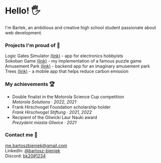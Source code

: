 # Hello! 🖐️

I'm Bartek, an ambitious and creative high school student passionate about web development.

### Projects I'm proud of 🎉

Logic Gates Simulator [(link)](https://github.com/team-nullptr/logic-gates-simulator) - app for electronics hobbyists\
Sokoban Game [(link)](https://github.com/bk20dev/sokoban) - my implementation of a famous puzzle game\
Amusement Park [(link)](https://github.com/bk20dev/amusement-park-backend) - backend app for an imaginary amusement park\
Trees [(link)](https://github.com/senicko/trees) - a mobile app that helps reduce carbon emission

### My achievements 🏆

- Double finalist in the Motorola Science Cup competition\
  _Motorola Solutions · 2022, 2021_
- Frank Hirschvogel Foundation scholarship holder\
  _Frank Hirschvogel Stiftung · 2021, 2022_
- Recipient of the Gliwicki Laur Nauki award\
  _Prezydent miasta Gliwice · 2021_

### Contact me 🤙

[me.bartoszbieniek@gmail.com](me.bartoszbieniek@gmail.com)\
LinkedIn: [@bartosz-bieniek](https://www.linkedin.com/in/bartosz-bieniek/)\
Discord: [bk20#1234](https://discord.com/users/236373708350947328)
